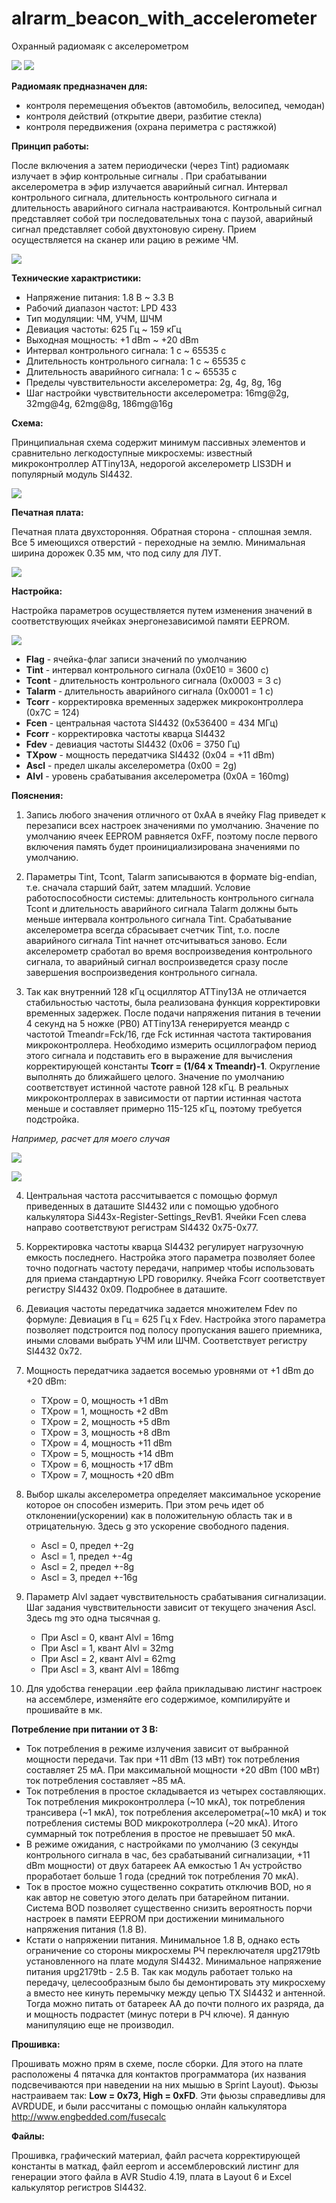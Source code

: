 # alrarm_beacon_with_accelerometer
Охранный радиомаяк с акселерометром


![](GRAPHICS/photo_0.jpg)
![](GRAPHICS/photo_1.jpg)


**Радиомаяк предназначен для:**

* контроля перемещения объектов (автомобиль, велосипед, чемодан)
* контроля действий (открытие двери, разбитие стекла)
* контроля передвижения (охрана периметра с растяжкой)



**Принцип работы:**

После включения а затем периодически (через Tint) радиомаяк излучает в эфир контрольные сигналы . При срабатывании акселерометра в эфир излучается аварийный сигнал. Интервал контрольного сигнала, длительность контрольного сигнала и длительность аварийного сигнала настраиваются. Контрольный сигнал представляет собой три последовательных тона с паузой, аварийный сигнал представляет собой двухтоновую сирену. Прием осуществляется на сканер или рацию в режиме ЧМ. 

![](GRAPHICS/timings.jpg)



**Технические характристики:** 
* Напряжение питания: 1.8 В ~ 3.3 В
* Рабочий диапазон частот: LPD 433
* Тип модуляции: ЧМ, УЧМ, ШЧМ
* Девиация частоты: 625 Гц ~ 159 кГц
* Выходная мощность: +1 dBm ~ +20 dBm
* Интервал контрольного сигнала: 1 с ~ 65535 с
* Длительность контрольного сигнала: 1 с ~ 65535 с
* Длительность аварийного сигнала: 1 с ~ 65535 с
* Пределы чувствительности акселерометра: 2g, 4g, 8g, 16g
* Шаг настройки чувствительности акселерометра: 16mg@2g, 32mg@4g, 62mg@8g, 186mg@16g



**Схема:**

Принципиальная схема содержит минимум пассивных элементов и сравнительно легкодоступные микросхемы: известный микроконтроллер ATTiny13A, недорогой акселерометр LIS3DH и популярный модуль SI4432. 

![](GRAPHICS/circuit.jpg)



**Печатная плата:**

Печатная плата двухсторонняя. Обратная сторона - сплошная земля. Все 5 имеющихся отверстий - переходные на землю. Минимальная ширина дорожек 0.35 мм, что под силу для ЛУТ.

![](GRAPHICS/pcb.jpg)



**Настройка:**

Настройка параметров осуществляется путем изменения значений в соответствующих ячейках энергонезависимой памяти EEPROM. 

![](GRAPHICS/eeprom_map.jpg)
 
* **Flag** - ячейка-флаг записи значений по умолчанию
* **Tint** - интервал контрольного сигнала (0x0E10 = 3600 c)
* **Tcont** - длительность контрольного сигнала (0x0003 = 3 c)
* **Talarm** - длительность аварийного сигнала (0x0001 = 1 c)
* **Tcorr** - корректировка временных задержек микроконтроллера (0x7C = 124)
* **Fcen** - центральная частота SI4432 (0x536400 = 434 МГц)
* **Fcorr** - корректировка частоты кварца SI4432
* **Fdev** - девиация частоты SI4432 (0x06 = 3750 Гц)
* **TXpow** - мощность передатчика SI4432 (0x04 = +11 dBm)
* **Ascl** - предел шкалы акселерометра (0x00 = 2g)
* **Alvl** - уровень срабатывания акселерометра (0x0A = 160mg)



**Пояснения:**

1) Запись любого значения отличного от 0xAA в ячейку Flag приведет к перезаписи всех настроек значениями по умолчанию. Значение по умолчанию ячеек EEPROM равняется 0xFF, поэтому после первого включения память будет проинициализирована значениями по умолчанию.

2) Параметры Tint, Tcont, Talarm записываются в формате big-endian, т.е. сначала старший байт, затем младший. Условие работоспособности системы: длительность контрольного сигнала Tcont и длительность аварийного сигнала Talarm  должны быть меньше интервала контрольного сигнала Tint. Срабатывание акселерометра всегда сбрасывает счетчик Tint, т.о. после аварийного сигнала Tint начнет отсчитываться заново. Если акселерометр сработал во время воспроизведения контрольного сигнала, то аварийный сигнал воспроизведется сразу после завершения воспроизведения контрольного сигнала.

3) Так как внутренний 128 кГц осциллятор ATTiny13A не отличается стабильностью частоты, была реализована функция корректировки временных задержек. После подачи напряжения питания в течении 4 секунд на 5 ножке (PB0) ATTiny13A генерируется меандр с частотой Tmeandr=Fck/16, где Fck истинная частота тактирования микроконтроллера. Необходимо измерить осциллографом период этого сигнала и подставить его в выражение для вычисления корректирующей константы __Tcorr = (1/64 x Tmeandr)-1__. Округление выполнять до ближайшего целого. Значение по умолчанию соответствует истинной частоте равной 128 кГц. В реальных микроконтроллерах в зависимости от партии истинная частота меньше и составляет примерно 115-125 кГц, поэтому требуется подстройка.

*Например, расчет для моего случая*

![](GRAPHICS/oscilloscope.jpg)

![](GRAPHICS/calc.jpg)

4) Центральная частота рассчитывается с помощью формул приведенных в даташите SI4432 или с помощью удобного калькулятора Si443x-Register-Settings_RevB1. Ячейки Fcen слева направо соответствуют регистрам SI4432 0x75-0x77.

5) Корректировка частоты кварца SI4432 регулирует нагрузочную емкость последнего. Настройка этого параметра позволяет более точно подогнать частоту передачи, например чтобы использовать для приема стандартную LPD говорилку. Ячейка Fcorr соответствует регистру SI4432 0x09. Подробнее в даташите.

6) Девиация частоты передатчика задается множителем Fdev по формуле: Девиация в Гц = 625 Гц x Fdev. Настройка этого параметра позволяет подстроится под полосу пропускания вашего приемника, иными словами выбрать УЧМ или ШЧМ. Соответствует регистру SI4432 0x72.

7) Мощность передатчика задается восемью уровнями от +1 dBm до +20 dBm:
   * TXpow = 0, мощность +1 dBm
   * TXpow = 1, мощность +2 dBm
   * TXpow = 2, мощность +5 dBm
   * TXpow = 3, мощность +8 dBm
   * TXpow = 4, мощность +11 dBm
   * TXpow = 5, мощность +14 dBm
   * TXpow = 6, мощность +17 dBm
   * TXpow = 7, мощность +20 dBm

8) Выбор шкалы акселерометра определяет максимальное ускорение которое он способен измерить. При этом речь идет об отклонении(ускорении) как в положительную область так и в отрицательную. Здесь g это ускорение свободного падения.
   * Ascl = 0, предел +-2g
   * Ascl = 1, предел +-4g
   * Ascl = 2, предел +-8g
   * Ascl = 3, предел +-16g

9) Параметр Alvl задает чувствительность срабатывания сигнализации. Шаг задания чувствительности зависит от текущего значения Ascl. Здесь mg это одна тысячная g.
   * При Ascl = 0, квант Alvl = 16mg
   * При Ascl = 1, квант Alvl = 32mg
   * При Ascl = 2, квант Alvl = 62mg
   * При Ascl = 3, квант Alvl = 186mg

10) Для удобства генерации .eep файла прикладываю листинг настроек на ассемблере, изменяйте его содержимое, компилируйте и прошивайте в мк.


**Потребление при питании от 3 В:**

* Ток потребления в режиме излучения зависит от выбранной мощности передачи. Так при +11 dBm (13 мВт) ток потребления составляет 25 мА. При максимальной мощности +20 dBm (100 мВт) ток потребления составляет ~85 мА. 
* Ток потребления в простое складывается из четырех составляющих. Ток потребления микроконтроллера (~10 мкА), ток потребления трансивера (~1 мкА), ток потребления акселерометра(~10 мкА) и ток потребления системы BOD микрокотроллера (~20 мкА). Итого суммарный ток потребления в простое не превышает 50 мкА. 
* В режиме ожидания, с настройками по умолчанию (3 секунды контрольного сигнала в час, без срабатываний сигнализации, +11 dBm мощности) от двух батареек АА емкостью 1 Ач устройство проработает больше 1 года (средний ток потребления 70 мкА).
* Ток в простое можно существенно сократить отключив BOD, но я как автор не советую этого делать при батарейном питании. Система BOD позволяет существенно снизить вероятность порчи настроек в памяти EEPROM при достижении минимального напряжения питания (1.8 В).
* Кстати о напряжении питания. Минимальное 1.8 В, однако есть ограничение со стороны микросхемы РЧ переключателя upg2179tb установленного на плате модуля SI4432. Минимальное напряжение питания upg2179tb - 2.5 В. Так как модуль работает только на передачу, целесообразным было бы демонтировать эту микросхему а вместо нее кинуть перемычку между цепью TX SI4432 и антенной. Тогда можно питать от батареек АА до почти полного их разряда, да и мощность подрастет (минус потери в РЧ ключе). Я данную манипуляцию еще не производил.



**Прошивка:**

Прошивать можно прям в схеме, после сборки. Для этого на плате расположены 4 пятачка для контактов программатора (их названия подсвечиваются при наведении на них мышью в Sprint Layout). Фьюзы настраиваем так: **Low = 0x73, High = 0xFD**. Эти фьюзы справедливы для AVRDUDE, и были рассчитаны с помощью онлайн калькулятора http://www.engbedded.com/fusecalc



**Файлы:**

Прошивка, графический материал, файл расчета корректирующей константы в маткад, файл eeprom и ассемблеровский листинг для генерации этого файла в AVR Studio 4.19, плата в Layout 6 и Excel калькулятор регистров SI4432.
